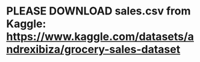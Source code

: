 # PLEASE DOWNLOAD sales.csv from Kaggle: https://www.kaggle.com/datasets/andrexibiza/grocery-sales-dataset